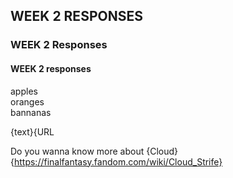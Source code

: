 ## WEEK 2 RESPONSES

### WEEK 2 Responses 

#### WEEK 2 responses 

apples  
oranges  
bannanas  

{text}{URL

Do you wanna know more about {Cloud}{https://finalfantasy.fandom.com/wiki/Cloud_Strife}


